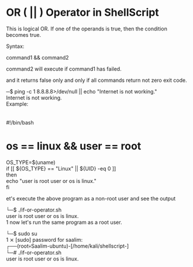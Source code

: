 <h1>  OR ( || ) Operator in ShellScript</h1>

<p>
This is logical OR. If one of the operands is true, then the condition becomes true.<br>

Syntax:<br>

command1 && command2<br>


command2 will execute if command1 has failed.<br>

and it returns false only and only if all commands return not zero exit code.<br>

─$ ping -c 1 8.8.8.8>/dev/null || echo "Internet is not working."<br>
Internet is not working.<br>
Example:<br>
<br><br>
#!/bin/bash<br>
# os == linux && user == root<br>
OS_TYPE=$(uname)<br>
if [[ ${OS_TYPE} == "Linux" || ${UID} -eq 0 ]]<br>
then<br>
  echo "user is root user or os is linux."<br>
fi
<br>

et's execute the above program as a non-root user and see the output<br>


└─$ ./if-or-operator.sh<br>
user is root user or os is linux.        <br>                                                        1
now let's run the same program as a root user.<br>


└─$ sudo su        <br>                                                               1 ⨯
[sudo] password for saalim:<br>
┌──(root💀Saalim-ubuntu)-[/home/kali/shellscript-]<br>
└─# ./if-or-operator.sh<br>
user is root user or os is linux.<br>





</p>